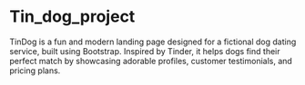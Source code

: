 # Tin_dog_project
TinDog is a fun and modern landing page designed for a fictional dog dating service, built using Bootstrap. Inspired by Tinder, it helps dogs find their perfect match by showcasing adorable profiles, customer testimonials, and pricing plans.
